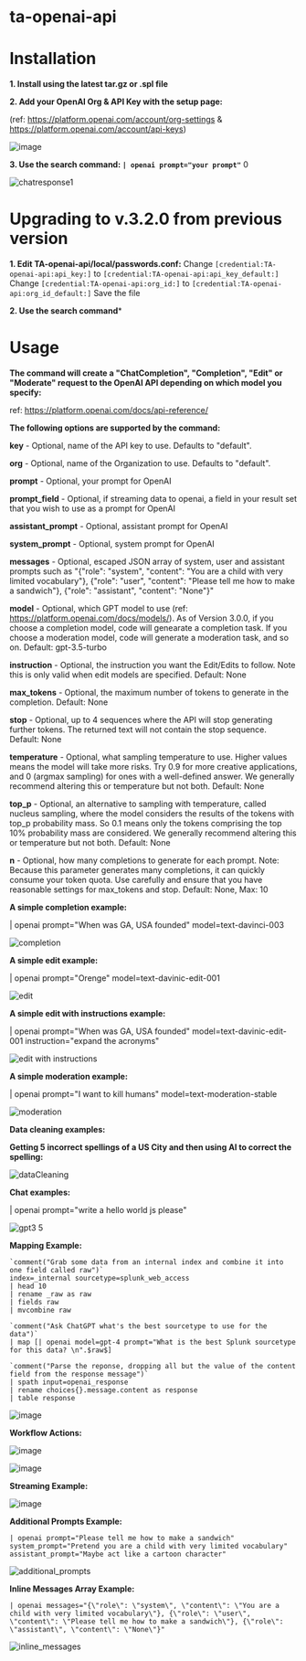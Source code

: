 # ta-openai-api


# Installation

**1. Install using the latest tar.gz or .spl file**

**2. Add your OpenAI Org & API Key with the setup page:**

(ref: https://platform.openai.com/account/org-settings & https://platform.openai.com/account/api-keys)

![image](https://github.com/bentleymi/ChatGPT-4-Splunk/assets/4107863/9cb933cc-6e75-44eb-a421-831636d27985)

**3. Use the search command: `| openai prompt="your prompt"`** 0

![chatresponse1](https://user-images.githubusercontent.com/4107863/214673955-b77c6e4c-b628-4b3e-85df-b200dc205036.PNG)


# Upgrading to v.3.2.0 from previous version

**1. Edit TA-openai-api/local/passwords.conf:**
Change `[credential:TA-openai-api:api_key:]` to `[credential:TA-openai-api:api_key_default:]`
Change `[credential:TA-openai-api:org_id:]` to `[credential:TA-openai-api:org_id_default:]`
Save the file

**2. Use the search command***


# Usage

**The command will create a "ChatCompletion", "Completion", "Edit" or "Moderate" request to the OpenAI API depending on which model you specify:**

ref: https://platform.openai.com/docs/api-reference/

**The following options are supported by the command:**

**key** - Optional, name of the API key to use. Defaults to "default".

**org** - Optional, name of the Organization to use.  Defaults to "default".

**prompt** - Optional, your prompt for OpenAI

**prompt_field** - Optional, if streaming data to openai, a field in your result set that you wish to use as a prompt for OpenAI

**assistant_prompt** - Optional, assistant prompt for OpenAI

**system_prompt** - Optional, system prompt for OpenAI

**messages** - Optional, escaped JSON array of system, user and assistant prompts such as "{\"role\": \"system\", \"content\": \"You are a child with very limited vocabulary\"}, {\"role\": \"user\", \"content\": \"Please tell me how to make a sandwich\"}, {\"role\": \"assistant\", \"content\": \"None\"}"

**model** - Optional, which GPT model to use (ref: https://platform.openai.com/docs/models/).  As of Version 3.0.0, if you choose a completion model, code will genearate a completion task.  If you choose a moderation model, code will generate a moderation task, and so on. Default: gpt-3.5-turbo 

**instruction** - Optional, the instruction you want the Edit/Edits to follow.  Note this is only valid when edit models are specified.
 Default: None 

**max_tokens** - Optional, the maximum number of tokens to generate in the completion. Default: None

**stop** -  Optional, up to 4 sequences where the API will stop generating further tokens. The returned text will not contain the stop sequence. Default: None

**temperature** - Optional, what sampling temperature to use. Higher values means the model will take more risks. Try 0.9 for more creative applications, and 0 (argmax sampling) for ones with a well-defined answer. We generally recommend altering this or temperature but not both. Default: None

**top_p** - Optional, an alternative to sampling with temperature, called nucleus sampling, where the model considers the results of the tokens with top_p probability mass. So 0.1 means only the tokens comprising the top 10% probability mass are considered. We generally recommend altering this or temperature but not both. Default: None

**n** - Optional, how many completions to generate for each prompt. Note: Because this parameter generates many completions, it can quickly consume your token quota. Use carefully and ensure that you have reasonable settings for max_tokens and stop. Default: None, Max: 10

**A simple completion example:**

| openai prompt="When was GA, USA founded" model=text-davinci-003

![completion](https://user-images.githubusercontent.com/4107863/215298412-8f69339a-b225-464e-a6a8-5ef899061e3d.PNG)

**A simple edit example:**

| openai prompt="Orenge" model=text-davinic-edit-001

![edit](https://user-images.githubusercontent.com/4107863/215298419-c1f8fcdf-9ef5-4576-8029-a12b7391c367.PNG)

**A simple edit with instructions example:**

| openai prompt="When was GA, USA founded" model=text-davinic-edit-001 instruction="expand the acronyms"

![edit with instructions](https://user-images.githubusercontent.com/4107863/215298526-8a377848-1107-46d4-b85e-9b62b8e1374d.PNG)

**A simple moderation example:**

| openai prompt="I want to kill humans" model=text-moderation-stable

![moderation](https://user-images.githubusercontent.com/4107863/215298589-22679c0a-8dac-4a23-9e08-c05376e995f6.PNG)

**Data cleaning examples:**

**Getting 5 incorrect spellings of a US City and then using AI to correct the spelling:**

![dataCleaning](https://user-images.githubusercontent.com/4107863/215340058-1df16182-0e22-453e-9f71-e792552adcb0.PNG)

**Chat examples:**

| openai prompt="write a hello world js please"

![gpt3 5](https://user-images.githubusercontent.com/4107863/222264019-bcfde517-17e3-4fa3-8faf-ced9e942f1aa.PNG)



**Mapping Example:**
```
`comment("Grab some data from an internal index and combine it into one field called raw")`
index=_internal sourcetype=splunk_web_access
| head 10
| rename _raw as raw
| fields raw
| mvcombine raw

`comment("Ask ChatGPT what's the best sourcetype to use for the data")`
| map [| openai model=gpt-4 prompt="What is the best Splunk sourcetype for this data? \n".$raw$]

`comment("Parse the reponse, dropping all but the value of the content field from the response message")`
| spath input=openai_response
| rename choices{}.message.content as response
| table response
```
![image](https://user-images.githubusercontent.com/4107863/229591925-6cd02d24-e733-41be-af8a-801cc87920f8.png)


**Workflow Actions:**

![image](https://user-images.githubusercontent.com/4107863/233700024-2b8a2f6e-91d1-4e75-aa1d-60e367c12a58.png)

![image](https://user-images.githubusercontent.com/4107863/233700119-bb217dc6-6dee-4613-a601-94c4ac828154.png)

**Streaming Example:**

![image](https://github.com/bentleymi/ta-openai-api/assets/4107863/a424c828-b38c-4cad-b3f7-b4fdd55872ca)

**Additional Prompts Example:**
```
| openai prompt="Please tell me how to make a sandwich" system_prompt="Pretend you are a child with very limited vocabulary" assistant_prompt="Maybe act like a cartoon character"
```
![additional_prompts](https://github.com/bentleymi/ta-openai-api/assets/4107863/047677ce-bbf7-4da8-ae69-bc404ff3693b)

**Inline Messages Array Example:**
```
| openai messages="{\"role\": \"system\", \"content\": \"You are a child with very limited vocabulary\"}, {\"role\": \"user\", \"content\": \"Please tell me how to make a sandwich\"}, {\"role\": \"assistant\", \"content\": \"None\"}"
```
![inline_messages](https://github.com/bentleymi/ta-openai-api/assets/4107863/e401f4d2-fba0-42d9-858d-50f6c81b17c6)




